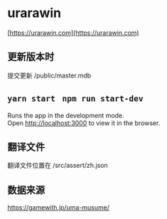 # urarawin
[https://urarawin.com](https://urarawin.com)

## 更新版本时
提交更新 /public/master.mdb

## `yarn start` ` npm run start-dev`

Runs the app in the development mode.\
Open [http://localhost:3000](http://localhost:3000) to view it in the browser.


## 翻译文件
翻译文件位置在 /src/assert/zh.json

## 数据来源
https://gamewith.jp/uma-musume/
